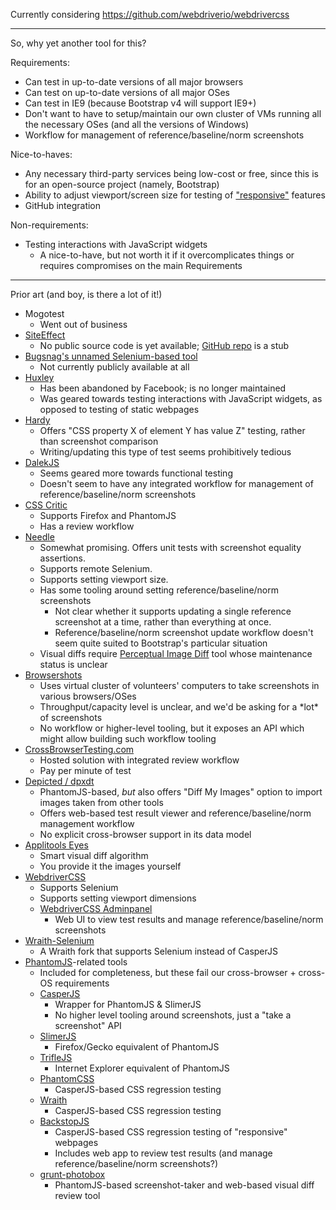 Currently considering https://github.com/webdriverio/webdrivercss

---

So, why yet another tool for this?

Requirements:
* Can test in up-to-date versions of all major browsers
* Can test on up-to-date versions of all major OSes
* Can test in IE9 (because Bootstrap v4 will support IE9+)
* Don't want to have to setup/maintain our own cluster of VMs running all the necessary OSes (and all the versions of Windows)
* Workflow for management of reference/baseline/norm screenshots

Nice-to-haves:
* Any necessary third-party services being low-cost or free, since this is for an open-source project (namely, Bootstrap)
* Ability to adjust viewport/screen size for testing of ["responsive"](http://en.wikipedia.org/wiki/Responsive_web_design) features
* GitHub integration

Non-requirements:
* Testing interactions with JavaScript widgets
  * A nice-to-have, but not worth it if it overcomplicates things or requires compromises on the main Requirements

---

Prior art (and boy, is there a lot of it!)

* Mogotest
  * Went out of business
* [SiteEffect](http://siteeffect.io/)
  * No public source code is yet available; [GitHub repo](https://github.com/ti2m/siteeffect) is a stub
* [Bugsnag's unnamed Selenium-based tool](https://bugsnag.com/blog/implementing-a-visual-css-testing-framework)
  * Not currently publicly available at all
* [Huxley](https://github.com/facebookarchive/huxley)
  * Has been abandoned by Facebook; is no longer maintained
  * Was geared towards testing interactions with JavaScript widgets, as opposed to testing of static webpages
* [Hardy](http://hardy.io)
  * Offers "CSS property X of element Y has value Z" testing, rather than screenshot comparison
  * Writing/updating this type of test seems prohibitively tedious
* [DalekJS](http://dalekjs.com)
  * Seems geared more towards functional testing
  * Doesn't seem to have any integrated workflow for management of reference/baseline/norm screenshots
* [CSS Critic](https://github.com/cburgmer/csscritic)
  * Supports Firefox and PhantomJS
  * Has a review workflow
* [Needle](https://github.com/bfirsh/needle)
  * Somewhat promising. Offers unit tests with screenshot equality assertions.
  * Supports remote Selenium.
  * Supports setting viewport size.
  * Has some tooling around setting reference/baseline/norm screenshots
    * Not clear whether it supports updating a single reference screenshot at a time, rather than everything at once.
    * Reference/baseline/norm screenshot update workflow doesn't seem quite suited to Bootstrap's particular situation
  * Visual diffs require [Perceptual Image Diff](http://sourceforge.net/p/pdiff/code/HEAD/tree/) tool whose maintenance status is unclear
* [Browsershots](http://browsershots.org)
  * Uses virtual cluster of volunteers' computers to take screenshots in various browsers/OSes
  * Throughput/capacity level is unclear, and we'd be asking for a \*lot\* of screenshots
  * No workflow or higher-level tooling, but it exposes an API which might allow building such workflow tooling
* [CrossBrowserTesting.com](http://crossbrowsertesting.com)
  * Hosted solution with integrated review workflow
  * Pay per minute of test
* [Depicted / dpxdt](https://github.com/bslatkin/dpxdt)
  * PhantomJS-based, *but* also offers "Diff My Images" option to import images taken from other tools
  * Offers web-based test result viewer and reference/baseline/norm management workflow
  * No explicit cross-browser support in its data model
* [Applitools Eyes](http://applitools.com)
  * Smart visual diff algorithm
  * You provide it the images yourself
* [WebdriverCSS](https://github.com/webdriverio/webdrivercss)
  * Supports Selenium
  * Supports setting viewport dimensions
  * [WebdriverCSS Adminpanel](https://github.com/webdriverio/webdrivercss-adminpanel)
    * Web UI to view test results and manage reference/baseline/norm screenshots
* [Wraith-Selenium](https://github.com/andrewccadman/wraith-selenium)
  * A Wraith fork that supports Selenium instead of CasperJS
* [PhantomJS](http://phantomjs.org)-related tools
  * Included for completeness, but these fail our cross-browser + cross-OS requirements
  * [CasperJS](http://casperjs.org)
    * Wrapper for PhantomJS & SlimerJS
    * No higher level tooling around screenshots, just a "take a screenshot" API
  * [SlimerJS](http://slimerjs.org)
    * Firefox/Gecko equivalent of PhantomJS
  * [TrifleJS](https://github.com/sdesalas/trifleJS)
    * Internet Explorer equivalent of PhantomJS
  * [PhantomCSS](https://github.com/Huddle/PhantomCSS)
    * CasperJS-based CSS regression testing
  * [Wraith](https://github.com/bbc-news/wraith)
    * CasperJS-based CSS regression testing
  * [BackstopJS](http://garris.github.io/BackstopJS/)
    * CasperJS-based CSS regression testing of "responsive" webpages
    * Includes web app to review test results (and manage reference/baseline/norm screenshots?) 
  * [grunt-photobox](https://github.com/stefanjudis/grunt-photobox)
    * PhantomJS-based screenshot-taker and web-based visual diff review tool
